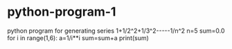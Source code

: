 # python-program-1
python program for generating series 1+1/2^2+1/3^2-----1/n^2
n=5
sum=0.0
for i in range(1,6):
    a=1/i**i
    sum=sum+a
    print(sum)
